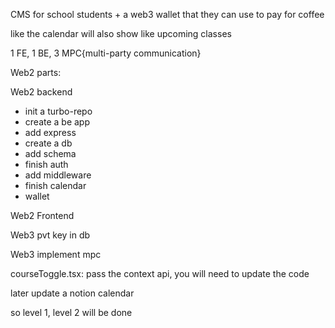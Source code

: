 CMS for school students + a web3 wallet that they can use to pay for coffee

like the calendar will also show like upcoming classes

1 FE, 1 BE, 3 MPC{multi-party communication}

Web2 parts:

Web2 backend
- init a turbo-repo
- create a be app
- add express
- create a db
- add schema
- finish auth
- add middleware
- finish calendar
- wallet

Web2 Frontend

Web3 pvt key in db

Web3 implement mpc


courseToggle.tsx: pass the context api, you will need to update the code

later update a notion calendar

so level 1, level 2 will be done
